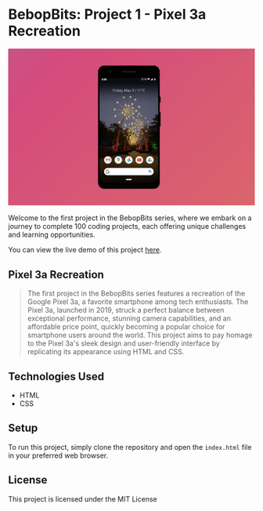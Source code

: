 # BebopBits: Project 1 - Pixel 3a Recreation

![BebopBits: Project 1 - Pixel 3a Recreation](https://github.com/subirats345/BebopBits--Project-1---Pixel-3a-Recreation/blob/main/assets/banner.png)

Welcome to the first project in the BebopBits series, where we embark on a journey to complete 100 coding projects, each offering unique challenges and learning opportunities.

You can view the live demo of this project [here](https://subirats345.github.io/BebopBits--Project-1---Pixel-3a-Recreation/).

## Pixel 3a Recreation

> The first project in the BebopBits series features a recreation of the Google Pixel 3a, a favorite smartphone among tech enthusiasts. The Pixel 3a, launched in 2019, struck a perfect balance between exceptional performance, stunning camera capabilities, and an affordable price point, quickly becoming a popular choice for smartphone users around the world. This project aims to pay homage to the Pixel 3a's sleek design and user-friendly interface by replicating its appearance using HTML and CSS.

## Technologies Used

- HTML
- CSS

## Setup

To run this project, simply clone the repository and open the `index.html` file in your preferred web browser.

## License

This project is licensed under the MIT License
